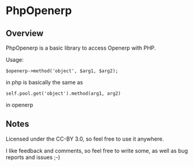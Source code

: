 PhpOpenerp
=

Overview
-
PhpOpenerp is a basic library to access Openerp with PHP.

Usage:
```
$openerp->method('object', $arg1, $arg2);
```
in php is basically the same as
```
self.pool.get('object').method(arg1, arg2)
```
in openerp

Notes
-
Licensed under the CC-BY 3.0, so feel free to use it anywhere.

I like feedback and comments, so feel free to write some, as well as bug reports and issues ;-)
